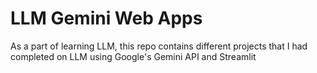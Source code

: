 # LLM Gemini Web Apps
 As a part of learning LLM, this repo contains different projects that I had completed on LLM using Google's Gemini API and Streamlit
